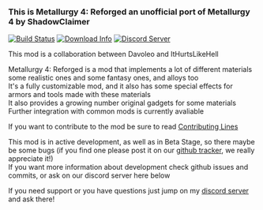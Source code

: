 ### This is Metallurgy 4: Reforged an unofficial port of Metallurgy 4 by ShadowClaimer

[![Build Status](https://github.com/Davoleo/Metallurgy-4-Reforged/workflows/Java%20CI/badge.svg)](https://github.com/Davoleo/Metallurgy-4-Reforged/actions)
[![Download Info](http://cf.way2muchnoise.eu/full_300890_downloads.svg)](https://minecraft.curseforge.com/projects/metallurgy-4-reforged)
[![Discord Server](https://img.shields.io/discord/473145328439132160.svg?colorB=%237289da&label=discord)](https://discord.gg/MFCdYDY)

This mod is a collaboration between Davoleo and ItHurtsLikeHell

Metallurgy 4: Reforged is a mod that implements a lot of different materials some realistic ones and some fantasy ones,
and alloys too<br>
It's a fully customizable mod, and it also has some special effects for armors and tools made with these materials<br>
It also provides a growing number original gadgets for some materials<br>
Further integration with common mods is currently avaliable<br>

If you want to contribute to the mod be sure to
read [Contributing Lines](https://github.com/Davoleo/Metallurgy-4-Reforged/blob/1.12.2/CONTRIBUTING.md)

This mod is in active development, as well as in Beta Stage, so there maybe be some bugs (if you find one please post it
on our [github tracker](https://github.com/Davoleo/Metallurgy-4-Reforged/issues), we really appreciate it!)<br>
If you want more information about development check github issues and commits, or ask on our discord server here below

If you need support or you have questions just jump on my [discord server](https://discord.gg/MFCdYDY) and ask there!
